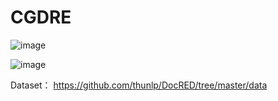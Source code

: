 # CGDRE

![image](https://github.com/lrongzheni/CGDRE/assets/9714955/36fff423-ba28-4318-99ba-3f06e3811447)

![image](https://github.com/lrongzheni/CGDRE/assets/9714955/447cf6e0-a2c0-473b-9b5a-3917b697151f)


Dataset： https://github.com/thunlp/DocRED/tree/master/data
